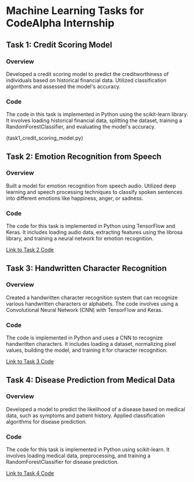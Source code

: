 # Machine Learning Tasks for CodeAlpha Internship

## Task 1: Credit Scoring Model

### Overview
Developed a credit scoring model to predict the creditworthiness of individuals based on historical financial data. Utilized classification algorithms and assessed the model's accuracy.

### Code
The code in this task is implemented in Python using the scikit-learn library. It involves loading historical financial data, splitting the dataset, training a RandomForestClassifier, and evaluating the model's accuracy.

(task1_credit_scoring_model.py)

## Task 2: Emotion Recognition from Speech

### Overview
Built a model for emotion recognition from speech audio. Utilized deep learning and speech processing techniques to classify spoken sentences into different emotions like happiness, anger, or sadness.

### Code
The code for this task is implemented in Python using TensorFlow and Keras. It includes loading audio data, extracting features using the librosa library, and training a neural network for emotion recognition.

[Link to Task 2 Code](task2_emotion_recognition.py)

## Task 3: Handwritten Character Recognition

### Overview
Created a handwritten character recognition system that can recognize various handwritten characters or alphabets. The code involves using a Convolutional Neural Network (CNN) with TensorFlow and Keras.

### Code
The code is implemented in Python and uses a CNN to recognize handwritten characters. It includes loading a dataset, normalizing pixel values, building the model, and training it for character recognition.

[Link to Task 3 Code](task3_handwritten_character_recognition.py)

## Task 4: Disease Prediction from Medical Data

### Overview
Developed a model to predict the likelihood of a disease based on medical data, such as symptoms and patient history. Applied classification algorithms for disease prediction.

### Code
The code for this task is implemented in Python using scikit-learn. It involves loading medical data, preprocessing, and training a RandomForestClassifier for disease prediction.

[Link to Task 4 Code](task4_disease_prediction.py)

